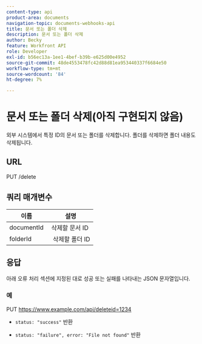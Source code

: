 ```yaml
---
content-type: api
product-area: documents
navigation-topic: documents-webhooks-api
title: 문서 또는 폴더 삭제
description: 문서 또는 폴더 삭제
author: Becky
feature: Workfront API
role: Developer
exl-id: b56ec13a-1ee1-4bef-b39b-e625d00e4952
source-git-commit: 48de4553478fc42d88d81ea953440337f6684e50
workflow-type: tm+mt
source-wordcount: '84'
ht-degree: 7%

---
```



# 문서 또는 폴더 삭제(아직 구현되지 않음)

외부 시스템에서 특정 ID의 문서 또는 폴더를 삭제합니다. 폴더를 삭제하면 폴더 내용도 삭제됩니다.

## URL

PUT /delete

## 쿼리 매개변수

| 이름  | 설명 |
|---|---|
| documentId  | 삭제할 문서 ID |
| folderId  |  삭제할 폴더 ID |



## 응답

아래 오류 처리 섹션에 지정된 대로 성공 또는 실패를 나타내는 JSON 문자열입니다.

### 예

PUT https://www.example.com/api/delete­­­­­­­­­­­­­­­­­­­­­­­­­­­­­id=1234
* `status: "success"` 반환

* `status: "failure", error: "File not found"` 반환

